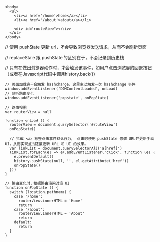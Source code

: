 ```
<body>
  <ul>
    <li><a href='/home'>home</a></li>
    <li><a href='/about'>about</a></li>

    <div id="routeView"></div>
  </ul>
</body>
```

 // 使用 pushState 更新 url，不会导致浏览器发送请求，从而不会刷新页面

 //  replaceState 跟 pushState 的区别在于，不会记录到历史栈

//  只有在做出浏览器动作时，才会触发该事件，如用户点击浏览器的回退按钮（或者在Javascript代码中调用history.back()）

```
// 页面加载完不会触发 hashchange，这里主动触发一次 hashchange 事件
window.addEventListener('DOMContentLoaded', onLoad)
// 监听路由变化
window.addEventListener('popstate', onPopState)

// 路由视图
var routerView = null

function onLoad () {
  routerView = document.querySelector('#routeView')
  onPopState()

  // 拦截 <a> 标签点击事件默认行为， 点击时使用 pushState 修改 URL并更新手动 UI，从而实现点击链接更新 URL 和 UI 的效果。
  var linkList = document.querySelectorAll('a[href]')
  linkList.forEach(el => el.addEventListener('click', function (e) {
    e.preventDefault()
    history.pushState(null, '', el.getAttribute('href'))
    onPopState()
  }))
}

// 路由变化时，根据路由渲染对应 UI
function onPopState () {
  switch (location.pathname) {
    case '/home':
      routerView.innerHTML = 'Home'
      return
    case '/about':
      routerView.innerHTML = 'About'
      return
    default:
      return
  }
}
```
